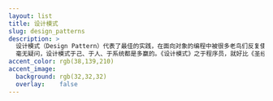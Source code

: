 ```yaml
---
layout: list
title: 设计模式
slug: design_patterns
description: >
  设计模式（Design Pattern）代表了最佳的实践，在面向对象的编程中被很多老鸟们反复使用。
  毫无疑问，设计模式于己、于人、于系统都是多赢的。《设计模式》之于程序员，就好比《圣经》之于耶稣信徒一样，意义可想而知！
accent_color: rgb(38,139,210)
accent_image:
  background: rgb(32,32,32)
  overlay:    false
---
```

